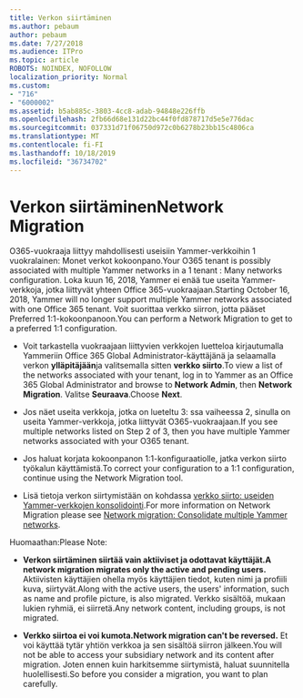```yaml
---
title: Verkon siirtäminen
ms.author: pebaum
author: pebaum
ms.date: 7/27/2018
ms.audience: ITPro
ms.topic: article
ROBOTS: NOINDEX, NOFOLLOW
localization_priority: Normal
ms.custom:
- "716"
- "6000002"
ms.assetid: b5ab885c-3803-4cc8-adab-94848e226ffb
ms.openlocfilehash: 2fb66d68e131d22bc44f0fd878717d5e5e776dac
ms.sourcegitcommit: 037331d71f06750d972c0b6278b23bb15c4806ca
ms.translationtype: MT
ms.contentlocale: fi-FI
ms.lasthandoff: 10/18/2019
ms.locfileid: "36734702"
---
```

# <a name="network-migration"></a><span data-ttu-id="4e42c-102">Verkon siirtäminen</span><span class="sxs-lookup"><span data-stu-id="4e42c-102">Network Migration</span></span>

<span data-ttu-id="4e42c-103">O365-vuokraaja liittyy mahdollisesti useisiin Yammer-verkkoihin 1 vuokralainen: Monet verkot kokoonpano.</span><span class="sxs-lookup"><span data-stu-id="4e42c-103">Your O365 tenant is possibly associated with multiple Yammer networks in a 1 tenant : Many networks configuration.</span></span> <span data-ttu-id="4e42c-104">Loka kuun 16, 2018, Yammer ei enää tue useita Yammer-verkkoja, jotka liittyvät yhteen Office 365-vuokraajaan.</span><span class="sxs-lookup"><span data-stu-id="4e42c-104">Starting October 16, 2018, Yammer will no longer support multiple Yammer networks associated with one Office 365 tenant.</span></span> <span data-ttu-id="4e42c-105">Voit suorittaa verkko siirron, jotta pääset Preferred 1:1-kokoonpanoon.</span><span class="sxs-lookup"><span data-stu-id="4e42c-105">You can perform a Network Migration to get to a preferred 1:1 configuration.</span></span>
  
- <span data-ttu-id="4e42c-106">Voit tarkastella vuokraajaan liittyvien verkkojen luetteloa kirjautumalla Yammeriin Office 365 Global Administrator-käyttäjänä ja selaamalla verkon **ylläpitäjään**ja valitsemalla sitten **verkko siirto**.</span><span class="sxs-lookup"><span data-stu-id="4e42c-106">To view a list of the networks associated with your tenant, log in to Yammer as an Office 365 Global Administrator and browse to **Network Admin**, then **Network Migration**.</span></span> <span data-ttu-id="4e42c-107">Valitse **Seuraava**.</span><span class="sxs-lookup"><span data-stu-id="4e42c-107">Choose **Next**.</span></span>

- <span data-ttu-id="4e42c-108">Jos näet useita verkkoja, jotka on lueteltu 3: ssa vaiheessa 2, sinulla on useita Yammer-verkkoja, jotka liittyvät O365-vuokraajaan.</span><span class="sxs-lookup"><span data-stu-id="4e42c-108">If you see multiple networks listed on Step 2 of 3, then you have multiple Yammer networks associated with your O365 tenant.</span></span>

- <span data-ttu-id="4e42c-109">Jos haluat korjata kokoonpanon 1:1-konfiguraatiolle, jatka verkon siirto työkalun käyttämistä.</span><span class="sxs-lookup"><span data-stu-id="4e42c-109">To correct your configuration to a 1:1 configuration, continue using the Network Migration tool.</span></span>

- <span data-ttu-id="4e42c-110">Lisä tietoja verkon siirtymistään on kohdassa [verkko siirto: useiden Yammer-verkkojen konsolidointi](https://docs.microsoft.com/yammer/configure-your-yammer-network/consolidate-multiple-yammer-networks).</span><span class="sxs-lookup"><span data-stu-id="4e42c-110">For more information on Network Migration please see [Network migration: Consolidate multiple Yammer networks](https://docs.microsoft.com/yammer/configure-your-yammer-network/consolidate-multiple-yammer-networks).</span></span>

<span data-ttu-id="4e42c-111">Huomaathan:</span><span class="sxs-lookup"><span data-stu-id="4e42c-111">Please Note:</span></span>
  
- <span data-ttu-id="4e42c-112">**Verkon siirtäminen siirtää vain aktiiviset ja odottavat käyttäjät.**</span><span class="sxs-lookup"><span data-stu-id="4e42c-112">**A network migration migrates only the active and pending users.**</span></span> <span data-ttu-id="4e42c-113">Aktiivisten käyttäjien ohella myös käyttäjien tiedot, kuten nimi ja profiili kuva, siirtyvät.</span><span class="sxs-lookup"><span data-stu-id="4e42c-113">Along with the active users, the users' information, such as name and profile picture, is also migrated.</span></span> <span data-ttu-id="4e42c-114">Verkko sisältöä, mukaan lukien ryhmiä, ei siirretä.</span><span class="sxs-lookup"><span data-stu-id="4e42c-114">Any network content, including groups, is not migrated.</span></span>

- <span data-ttu-id="4e42c-115">**Verkko siirtoa ei voi kumota.**</span><span class="sxs-lookup"><span data-stu-id="4e42c-115">**Network migration can't be reversed.**</span></span> <span data-ttu-id="4e42c-116">Et voi käyttää tytär yhtiön verkkoa ja sen sisältöä siirron jälkeen.</span><span class="sxs-lookup"><span data-stu-id="4e42c-116">You will not be able to access your subsidiary network and its content after migration.</span></span> <span data-ttu-id="4e42c-117">Joten ennen kuin harkitsemme siirtymistä, haluat suunnitella huolellisesti.</span><span class="sxs-lookup"><span data-stu-id="4e42c-117">So before you consider a migration, you want to plan carefully.</span></span>
